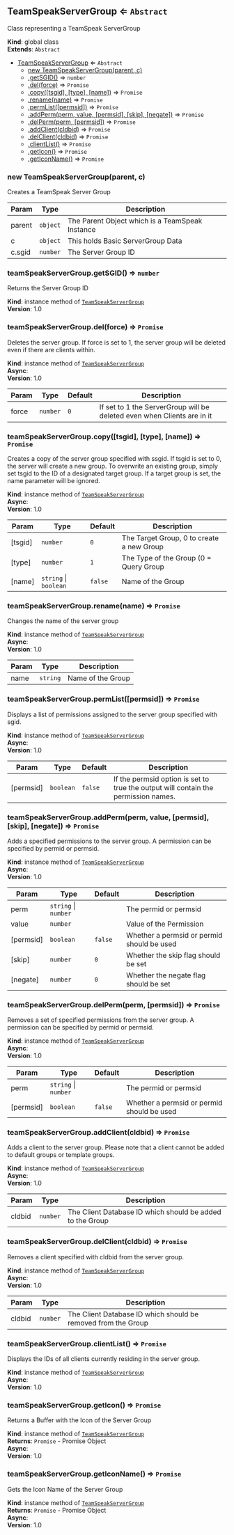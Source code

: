 <a name="TeamSpeakServerGroup"></a>

## TeamSpeakServerGroup ⇐ <code>Abstract</code>
Class representing a TeamSpeak ServerGroup

**Kind**: global class  
**Extends**: <code>Abstract</code>  

* [TeamSpeakServerGroup](#TeamSpeakServerGroup) ⇐ <code>Abstract</code>
    * [new TeamSpeakServerGroup(parent, c)](#new_TeamSpeakServerGroup_new)
    * [.getSGID()](#TeamSpeakServerGroup+getSGID) ⇒ <code>number</code>
    * [.del(force)](#TeamSpeakServerGroup+del) ⇒ <code>Promise</code>
    * [.copy([tsgid], [type], [name])](#TeamSpeakServerGroup+copy) ⇒ <code>Promise</code>
    * [.rename(name)](#TeamSpeakServerGroup+rename) ⇒ <code>Promise</code>
    * [.permList([permsid])](#TeamSpeakServerGroup+permList) ⇒ <code>Promise</code>
    * [.addPerm(perm, value, [permsid], [skip], [negate])](#TeamSpeakServerGroup+addPerm) ⇒ <code>Promise</code>
    * [.delPerm(perm, [permsid])](#TeamSpeakServerGroup+delPerm) ⇒ <code>Promise</code>
    * [.addClient(cldbid)](#TeamSpeakServerGroup+addClient) ⇒ <code>Promise</code>
    * [.delClient(cldbid)](#TeamSpeakServerGroup+delClient) ⇒ <code>Promise</code>
    * [.clientList()](#TeamSpeakServerGroup+clientList) ⇒ <code>Promise</code>
    * [.getIcon()](#TeamSpeakServerGroup+getIcon) ⇒ <code>Promise</code>
    * [.getIconName()](#TeamSpeakServerGroup+getIconName) ⇒ <code>Promise</code>

<a name="new_TeamSpeakServerGroup_new"></a>

### new TeamSpeakServerGroup(parent, c)
Creates a TeamSpeak Server Group


| Param | Type | Description |
| --- | --- | --- |
| parent | <code>object</code> | The Parent Object which is a TeamSpeak Instance |
| c | <code>object</code> | This holds Basic ServerGroup Data |
| c.sgid | <code>number</code> | The Server Group ID |

<a name="TeamSpeakServerGroup+getSGID"></a>

### teamSpeakServerGroup.getSGID() ⇒ <code>number</code>
Returns the Server Group ID

**Kind**: instance method of [<code>TeamSpeakServerGroup</code>](#TeamSpeakServerGroup)  
**Version**: 1.0  
<a name="TeamSpeakServerGroup+del"></a>

### teamSpeakServerGroup.del(force) ⇒ <code>Promise</code>
Deletes the server group. If force is set to 1, the server group will be deleted even if there are clients within.

**Kind**: instance method of [<code>TeamSpeakServerGroup</code>](#TeamSpeakServerGroup)  
**Async**:   
**Version**: 1.0  

| Param | Type | Default | Description |
| --- | --- | --- | --- |
| force | <code>number</code> | <code>0</code> | If set to 1 the ServerGroup will be deleted even when Clients are in it |

<a name="TeamSpeakServerGroup+copy"></a>

### teamSpeakServerGroup.copy([tsgid], [type], [name]) ⇒ <code>Promise</code>
Creates a copy of the server group specified with ssgid. If tsgid is set to 0, the server will create a new group. To overwrite an existing group, simply set tsgid to the ID of a designated target group. If a target group is set, the name parameter will be ignored.

**Kind**: instance method of [<code>TeamSpeakServerGroup</code>](#TeamSpeakServerGroup)  
**Async**:   
**Version**: 1.0  

| Param | Type | Default | Description |
| --- | --- | --- | --- |
| [tsgid] | <code>number</code> | <code>0</code> | The Target Group, 0 to create a new Group |
| [type] | <code>number</code> | <code>1</code> | The Type of the Group (0 = Query Group | 1 = Normal Group) |
| [name] | <code>string</code> \| <code>boolean</code> | <code>false</code> | Name of the Group |

<a name="TeamSpeakServerGroup+rename"></a>

### teamSpeakServerGroup.rename(name) ⇒ <code>Promise</code>
Changes the name of the server group

**Kind**: instance method of [<code>TeamSpeakServerGroup</code>](#TeamSpeakServerGroup)  
**Async**:   
**Version**: 1.0  

| Param | Type | Description |
| --- | --- | --- |
| name | <code>string</code> | Name of the Group |

<a name="TeamSpeakServerGroup+permList"></a>

### teamSpeakServerGroup.permList([permsid]) ⇒ <code>Promise</code>
Displays a list of permissions assigned to the server group specified with sgid.

**Kind**: instance method of [<code>TeamSpeakServerGroup</code>](#TeamSpeakServerGroup)  
**Async**:   
**Version**: 1.0  

| Param | Type | Default | Description |
| --- | --- | --- | --- |
| [permsid] | <code>boolean</code> | <code>false</code> | If the permsid option is set to true the output will contain the permission names. |

<a name="TeamSpeakServerGroup+addPerm"></a>

### teamSpeakServerGroup.addPerm(perm, value, [permsid], [skip], [negate]) ⇒ <code>Promise</code>
Adds a specified permissions to the server group. A permission can be specified by permid or permsid.

**Kind**: instance method of [<code>TeamSpeakServerGroup</code>](#TeamSpeakServerGroup)  
**Async**:   
**Version**: 1.0  

| Param | Type | Default | Description |
| --- | --- | --- | --- |
| perm | <code>string</code> \| <code>number</code> |  | The permid or permsid |
| value | <code>number</code> |  | Value of the Permission |
| [permsid] | <code>boolean</code> | <code>false</code> | Whether a permsid or permid should be used |
| [skip] | <code>number</code> | <code>0</code> | Whether the skip flag should be set |
| [negate] | <code>number</code> | <code>0</code> | Whether the negate flag should be set |

<a name="TeamSpeakServerGroup+delPerm"></a>

### teamSpeakServerGroup.delPerm(perm, [permsid]) ⇒ <code>Promise</code>
Removes a set of specified permissions from the server group. A permission can be specified by permid or permsid.

**Kind**: instance method of [<code>TeamSpeakServerGroup</code>](#TeamSpeakServerGroup)  
**Async**:   
**Version**: 1.0  

| Param | Type | Default | Description |
| --- | --- | --- | --- |
| perm | <code>string</code> \| <code>number</code> |  | The permid or permsid |
| [permsid] | <code>boolean</code> | <code>false</code> | Whether a permsid or permid should be used |

<a name="TeamSpeakServerGroup+addClient"></a>

### teamSpeakServerGroup.addClient(cldbid) ⇒ <code>Promise</code>
Adds a client to the server group. Please note that a client cannot be added to default groups or template groups.

**Kind**: instance method of [<code>TeamSpeakServerGroup</code>](#TeamSpeakServerGroup)  
**Async**:   
**Version**: 1.0  

| Param | Type | Description |
| --- | --- | --- |
| cldbid | <code>number</code> | The Client Database ID which should be added to the Group |

<a name="TeamSpeakServerGroup+delClient"></a>

### teamSpeakServerGroup.delClient(cldbid) ⇒ <code>Promise</code>
Removes a client specified with cldbid from the server group.

**Kind**: instance method of [<code>TeamSpeakServerGroup</code>](#TeamSpeakServerGroup)  
**Async**:   
**Version**: 1.0  

| Param | Type | Description |
| --- | --- | --- |
| cldbid | <code>number</code> | The Client Database ID which should be removed from the Group |

<a name="TeamSpeakServerGroup+clientList"></a>

### teamSpeakServerGroup.clientList() ⇒ <code>Promise</code>
Displays the IDs of all clients currently residing in the server group.

**Kind**: instance method of [<code>TeamSpeakServerGroup</code>](#TeamSpeakServerGroup)  
**Async**:   
**Version**: 1.0  
<a name="TeamSpeakServerGroup+getIcon"></a>

### teamSpeakServerGroup.getIcon() ⇒ <code>Promise</code>
Returns a Buffer with the Icon of the Server Group

**Kind**: instance method of [<code>TeamSpeakServerGroup</code>](#TeamSpeakServerGroup)  
**Returns**: <code>Promise</code> - Promise Object  
**Async**:   
**Version**: 1.0  
<a name="TeamSpeakServerGroup+getIconName"></a>

### teamSpeakServerGroup.getIconName() ⇒ <code>Promise</code>
Gets the Icon Name of the Server Group

**Kind**: instance method of [<code>TeamSpeakServerGroup</code>](#TeamSpeakServerGroup)  
**Returns**: <code>Promise</code> - Promise Object  
**Async**:   
**Version**: 1.0  
